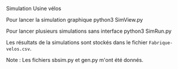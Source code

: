 Simulation Usine vélos

Pour lancer la simulation graphique
    python3 SimView.py

Pour lancer plusieurs simulations sans interface
    python3 SimRun.py 

Les résultats de la simulations sont stockés dans le fichier 
`Fabrique-velos.csv`.

Note : Les fichiers sbsim.py et gen.py m'ont été donnés.
